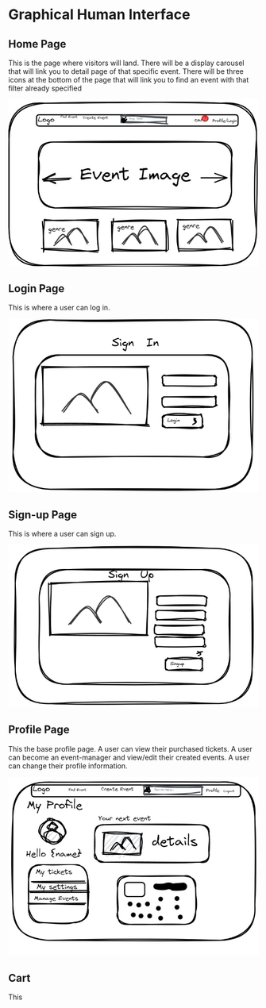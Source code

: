 # Graphical Human Interface

## Home Page

This is the page where visitors will land. There will be a display carousel that will link you to detail page of that specific event. There will be three icons at the bottom of the page that will link you to find an event with that filter already specified

![Home Page](wireframes/home-page.jpg)

## Login Page

This is where a user can log in.

![Sign In](wireframes/sign-in.jpg)

## Sign-up Page

This is where a user can sign up.

![Sign Up](wireframes/sign-up.jpg)

## Profile Page

This the base profile page. A user can view their purchased tickets. A user can become an event-manager and view/edit their created events. A user can change their profile information.

![Profile](wireframes/profile.jpg)

## Cart

This
